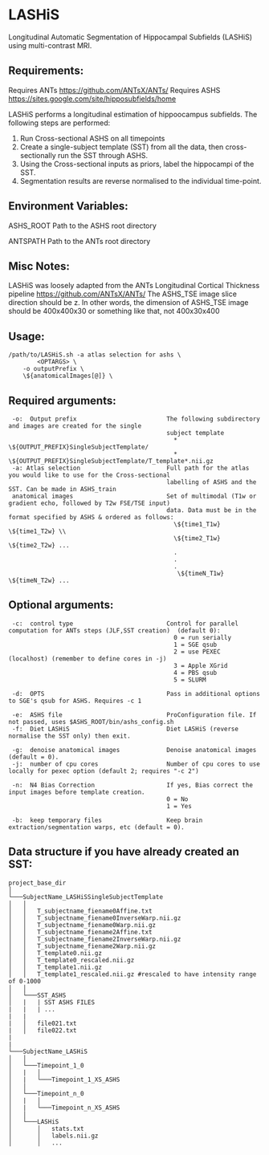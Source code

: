 # LASHiS
Longitudinal Automatic Segmentation of Hippocampal Subfields (LASHiS) using multi-contrast MRI.

## Requirements:

 Requires ANTs  https://github.com/ANTsX/ANTs/
 Requires ASHS https://sites.google.com/site/hipposubfields/home 

LASHiS performs a longitudinal estimation of hippoocampus subfields.  The following steps are performed:
  1. Run Cross-sectional ASHS on all timepoints
  2. Create a single-subject template (SST) from all the data, then cross-sectionally run the SST through ASHS.
  3. Using the Cross-sectional inputs as priors, label the hippocampi of the SST.
  4. Segmentation results are reverse normalised to the individual time-point. 
  
## Environment Variables: 

  ASHS_ROOT         Path to the ASHS root directory 
  
  ANTSPATH          Path to the ANTs root directory 
  
## Misc Notes: 
 LASHiS was loosely adapted from the ANTs Longitudinal Cortical Thickness pipeline https://github.com/ANTsX/ANTs/
 The ASHS_TSE image slice direction should be z. In other words, the dimension 
 of ASHS_TSE image should be 400x400x30 or something like that, not 400x30x400 
## Usage: 
	/path/to/LASHiS.sh -a atlas selection for ashs \
        	<OPTARGS> \
		-o outputPrefix \
		\${anatomicalImages[@]} \

## Required arguments:
     
     -o:  Output prefix                         The following subdirectory and images are created for the single
                                                subject template
                                                  * \${OUTPUT_PREFIX}SingleSubjectTemplate/
                                                  * \${OUTPUT_PREFIX}SingleSubjectTemplate/T_template*.nii.gz
     -a: Atlas selection                        Full path for the atlas you would like to use for the Cross-sectional
                                                labelling of ASHS and the SST. Can be made in ASHS_train
     anatomical images                          Set of multimodal (T1w or gradient echo, followed by T2w FSE/TSE input)
                                                data. Data must be in the format specified by ASHS & ordered as follows:
                                                  \${time1_T1w} \${time1_T2w} \\
                                                  \${time2_T1w} \${time2_T2w} ...
                                                  .
                                                  .
                                                  .
                                                   \${timeN_T1w} \${timeN_T2w} ...
					

## Optional arguments:
    
         
     -c:  control type                          Control for parallel computation for ANTs steps (JLF,SST creation)  (default 0):
                                                  0 = run serially
                                                  1 = SGE qsub
                                                  2 = use PEXEC (localhost) (remember to define cores in -j)
                                                  3 = Apple XGrid
                                                  4 = PBS qsub
                                                  5 = SLURM
     
     -d:  OPTS                                  Pass in additional options to SGE's qsub for ASHS. Requires -c 1
 
     -e:  ASHS file                             ProConfiguration file. If not passed, uses $ASHS_ROOT/bin/ashs_config.sh 
     -f:  Diet LASHiS                           Diet LASHiS (reverse normalise the SST only) then exit.
     
     -g:  denoise anatomical images             Denoise anatomical images (default = 0).
     -j:  number of cpu cores                   Number of cpu cores to use locally for pexec option (default 2; requires "-c 2")
                                           
     -n:  N4 Bias Correction                    If yes, Bias correct the input images before template creation.
                                                0 = No
                                                1 = Yes
     
     -b:  keep temporary files                  Keep brain extraction/segmentation warps, etc (default = 0).

   ## Data structure if you have already created an SST: 

```
project_base_dir   
│
└───SubjectName_LASHiSSingleSubjectTemplate
│   │
│   │   T_subjectname_fiename0Affine.txt
│   │   T_subjectname_fiename0InverseWarp.nii.gz
│   │   T_subjectname_fiename0Warp.nii.gz
│   │   T_subjectname_fiename2Affine.txt
│   │   T_subjectname_fiename2InverseWarp.nii.gz
│   │   T_subjectname_fiename2Warp.nii.gz
│   │   T_template0.nii.gz
│   │   T_template0_rescaled.nii.gz
│   │   T_template1.nii.gz
│   │   T_template1_rescaled.nii.gz #rescaled to have intensity range of 0-1000
│   │   
│   └───SST_ASHS
│   |	| SST ASHS FILES
|   |	| ...
|   |	
|   │   file021.txt
|   │   file022.txt
|    
|    
└───SubjectName_LASHiS
│   │
│   └───Timepoint_1_0
│   |	│
│   |	└───Timepoint_1_XS_ASHS
│   │
│   └───Timepoint_n_0
│   |	│
│   |	└───Timepoint_n_XS_ASHS
│   │
│   └───LASHiS
│       │   stats.txt 
│       │   labels.nii.gz
│       │   ...
  

```
